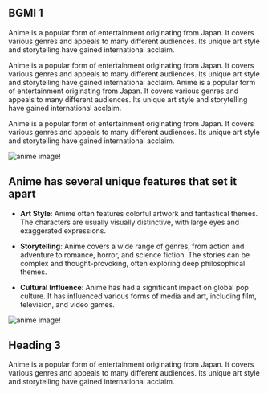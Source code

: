 ## BGMI 1

<p>Anime is a popular form of entertainment originating from Japan. It covers various genres and appeals to many different audiences. Its unique art style and storytelling have gained international acclaim.</p>

<p>Anime is a popular form of entertainment originating from Japan. It covers various genres and appeals to many different audiences. Its unique art style and storytelling have gained international acclaim. Anime is a popular form of entertainment originating from Japan. It covers various genres and appeals to many different audiences. Its unique art style and storytelling have gained international acclaim.</p>

<p>Anime is a popular form of entertainment originating from Japan. It covers various genres and appeals to many different audiences. Its unique art style and storytelling have gained international acclaim.</p>

![anime image!](/big-blog.jpg)

## Anime has several unique features that set it apart

- **Art Style**: Anime often features colorful artwork and fantastical themes. The characters are usually visually distinctive, with large eyes and exaggerated expressions.

- **Storytelling**: Anime covers a wide range of genres, from action and adventure to romance, horror, and science fiction. The stories can be complex and thought-provoking, often exploring deep philosophical themes.

- **Cultural Influence**: Anime has had a significant impact on global pop culture. It has influenced various forms of media and art, including film, television, and video games.

![anime image!](/big-blog.jpg)

## Heading 3

<p>Anime is a popular form of entertainment originating from Japan. It covers various genres and appeals to many different audiences. Its unique art style and storytelling have gained international acclaim.</p>
